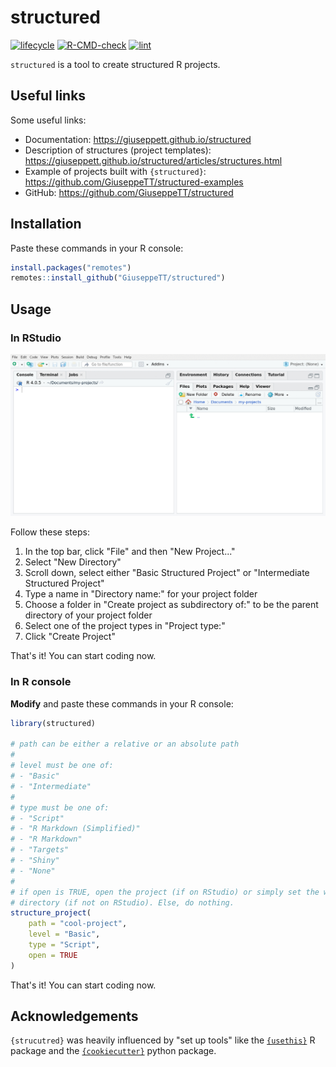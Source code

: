 # structured
<!-- badges: start -->
[![lifecycle](https://img.shields.io/badge/lifecycle-experimental-orange.svg)](https://www.tidyverse.org/lifecycle)
[![R-CMD-check](https://github.com/GiuseppeTT/structured/workflows/R-CMD-check/badge.svg)](https://github.com/GiuseppeTT/structured/actions)
[![lint](https://github.com/GiuseppeTT/structured/workflows/lint/badge.svg)](https://github.com/GiuseppeTT/structured/actions)
<!-- badges: end -->

`structured` is a tool to create structured R projects.

## Useful links
Some useful links:

- Documentation: https://giuseppett.github.io/structured
- Description of structures (project templates): https://giuseppett.github.io/structured/articles/structures.html
- Example of projects built with `{structured}`: https://github.com/GiuseppeTT/structured-examples
- GitHub: https://github.com/GiuseppeTT/structured

## Installation
Paste these commands in your R console:

```r
install.packages("remotes")
remotes::install_github("GiuseppeTT/structured")
```

## Usage
### In RStudio
<img src="man/figures/usage-rstudio.gif" />

Follow these steps:

1. In the top bar, click "File" and then "New Project..."
1. Select "New Directory"
1. Scroll down, select either "Basic Structured Project" or "Intermediate Structured Project"
1. Type a name in "Directory name:" for your project folder
1. Choose a folder in "Create project as subdirectory of:" to be the parent directory of your project folder
1. Select one of the project types in "Project type:"
1. Click "Create Project"

That's it! You can start coding now.

### In R console
**Modify** and paste these commands in your R console:

```r
library(structured)

# path can be either a relative or an absolute path
#
# level must be one of:
# - "Basic"
# - "Intermediate"
#
# type must be one of:
# - "Script"
# - "R Markdown (Simplified)"
# - "R Markdown"
# - "Targets"
# - "Shiny"
# - "None"
#
# if open is TRUE, open the project (if on RStudio) or simply set the working
# directory (if not on RStudio). Else, do nothing.
structure_project(
    path = "cool-project",
    level = "Basic",
    type = "Script",
    open = TRUE
)
```

That's it! You can start coding now.

## Acknowledgements

`{strucutred}` was heavily influenced by "set up tools" like the [`{usethis}`](https://usethis.r-lib.org/) R package and the [`{cookiecutter}`](https://cookiecutter.readthedocs.io) python package.
